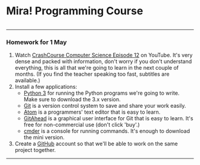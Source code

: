 # Mira! Programming Course

![]()

---

### Homework for 1 May

1. Watch [CrashCourse Computer Science Episode 12](https://www.youtube.com/watch?v=l26oaHV7D40) on
YouTube. It's very dense and packed with information, don't worry if you don't understand
everything, this is all that we're going to learn in the next couple of months. (If you find the
teacher speaking too fast, subtitles are available.)
2. Install a few applications:
    - [Python 3](https://www.python.org/downloads/) for running the Python programs we're going to
      write. Make sure to download the 3.x version.
    - [Git](https://git-scm.com/downloads) is a version control system to save and share your work
      easily.
    - [Atom](https://atom.io/) is a programmers' text editor that is easy to learn.
    - [GitAhead](http://gitahead.scitools.com/) is a graphical user interface for Git that is easy
      to learn. It's free for non-commercial use (don't click 'buy'.)
    - [cmder](http://cmder.net/) is a console for running commands. It's enough to download the mini
      version.
3. Create a [GitHub](https://github.com/join) account so that we'll be able to work on the same project
together.

---
